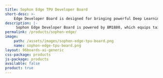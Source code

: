 ```yaml
---
title: Sophon Edge TPU Developer Board
short-desc: >-
    Edge Developer Board is designed for bringing powerful Deep Learning capability to various type of application through its quick prototype development.
description: |-
     Sophon Edge Developer Board is powered by BM1880, which equips tailored TPU supporting DNN/CNN/RNN/LSTM operations and models. The edge developer board is compatible with Linaro 96boards while supporting modules for Arduino and Raspberry Pi. Developers can leverage off-the-shelf modules and develop cutting edge DL/ML applications, like facial detection and recognition, facial expression analysis, object detection and recognition, vehicle license plate recognition, voiceprint recognition, etc.
permalink: /products/sophon-edge/
image:
    path: /assets/images/sophon-edge-tpu-board.png
    name: sophon-edge-tpu-board.png
layout: 96boards-ai-generic
css-package: products
js-package: products
available: false
product: true
---
```


